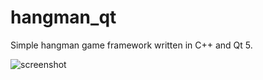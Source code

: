 # hangman_qt
Simple hangman game framework written in C++ and Qt 5.

![screenshot](https://user-images.githubusercontent.com/26674558/110243238-d0648e80-7f59-11eb-8e1f-6fa6a08302ce.png)
